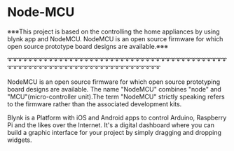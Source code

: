 # Node-MCU

※※※This project is based on the controlling the home appliances by using blynk app and NodeMCU. NodeMCU is an open source
firmware for which open source prototype board designs are available.※※※
  
  
  
➰➰➰➰➰➰➰➰➰➰➰➰➰➰➰➰➰➰➰➰➰➰➰➰➰➰➰➰➰➰➰➰➰➰➰➰➰➰➰➰➰➰➰➰➰➰➰➰➰➰➰➰➰➰➰➰➰➰➰➰➰➰➰➰➰➰➰➰➰➰➰➰➰

NodeMCU is an open source firmware for which open source prototyping board designs are available.
The name "NodeMCU" combines "node" and "MCU"(micro-controller unit).The term "NodeMCU" strictly speaking refers to the firmware
rather than the associated development kits.
  
Blynk is a Platform with iOS and Android apps to control Arduino, Raspberry Pi and
the likes over the Internet. It's a digital dashboard where you can build a graphic
interface for your project by simply dragging and dropping widgets.  

